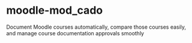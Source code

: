 # moodle-mod_cado
Document Moodle courses automatically, compare those courses easily, and manage course documentation approvals smoothly
